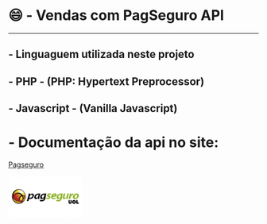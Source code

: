 # :smile: - Vendas com PagSeguro API
---

## - Linguaguem utilizada neste projeto

## - PHP - (PHP: Hypertext Preprocessor)
## - Javascript - (Vanilla Javascript) 

# - Documentação da api no site:
[Pagseguro](https://dev.pagseguro.uol.com.br/)

<img align="center" src="images/pagseguro-uol.jpg" width="150px;" />